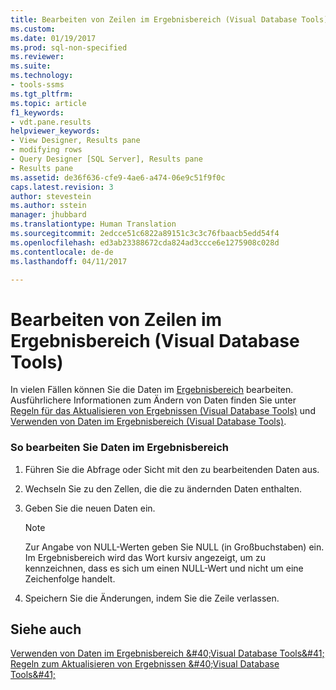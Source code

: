```yaml
---
title: Bearbeiten von Zeilen im Ergebnisbereich (Visual Database Tools) | Microsoft-Dokumentation
ms.custom: 
ms.date: 01/19/2017
ms.prod: sql-non-specified
ms.reviewer: 
ms.suite: 
ms.technology:
- tools-ssms
ms.tgt_pltfrm: 
ms.topic: article
f1_keywords:
- vdt.pane.results
helpviewer_keywords:
- View Designer, Results pane
- modifying rows
- Query Designer [SQL Server], Results pane
- Results pane
ms.assetid: de36f636-cfe9-4ae6-a474-06e9c51f9f0c
caps.latest.revision: 3
author: stevestein
ms.author: sstein
manager: jhubbard
ms.translationtype: Human Translation
ms.sourcegitcommit: 2edcce51c6822a89151c3c3c76fbaacb5edd54f4
ms.openlocfilehash: ed3ab23388672cda824ad3ccce6e1275908c028d
ms.contentlocale: de-de
ms.lasthandoff: 04/11/2017

---
```

# <a name="edit-rows-in-the-results-pane-visual-database-tools"></a>Bearbeiten von Zeilen im Ergebnisbereich (Visual Database Tools)
In vielen Fällen können Sie die Daten im [Ergebnisbereich](../../ssms/visual-db-tools/results-pane-visual-database-tools.md) bearbeiten. Ausführlichere Informationen zum Ändern von Daten finden Sie unter [Regeln für das Aktualisieren von Ergebnissen &#40;Visual Database Tools&#41;](../../ssms/visual-db-tools/rules-for-updating-results-visual-database-tools.md) und [Verwenden von Daten im Ergebnisbereich &#40;Visual Database Tools&#41;](../../ssms/visual-db-tools/work-with-data-in-the-results-pane-visual-database-tools.md).  
  
### <a name="to-edit-data-in-the-results-pane"></a>So bearbeiten Sie Daten im Ergebnisbereich  
  
1.  Führen Sie die Abfrage oder Sicht mit den zu bearbeitenden Daten aus.  
  
2.  Wechseln Sie zu den Zellen, die die zu ändernden Daten enthalten.  
  
3.  Geben Sie die neuen Daten ein.  
  
    > [!NOTE]  
    > Zur Angabe von NULL-Werten geben Sie NULL (in Großbuchstaben) ein. Im Ergebnisbereich wird das Wort kursiv angezeigt, um zu kennzeichnen, dass es sich um einen NULL-Wert und nicht um eine Zeichenfolge handelt.  
  
4.  Speichern Sie die Änderungen, indem Sie die Zeile verlassen.  
  
## <a name="see-also"></a>Siehe auch  
[Verwenden von Daten im Ergebnisbereich &amp;#40;Visual Database Tools&amp;#41;](../../ssms/visual-db-tools/work-with-data-in-the-results-pane-visual-database-tools.md)  
[Regeln zum Aktualisieren von Ergebnissen &amp;#40;Visual Database Tools&amp;#41;](../../ssms/visual-db-tools/rules-for-updating-results-visual-database-tools.md)  
  


